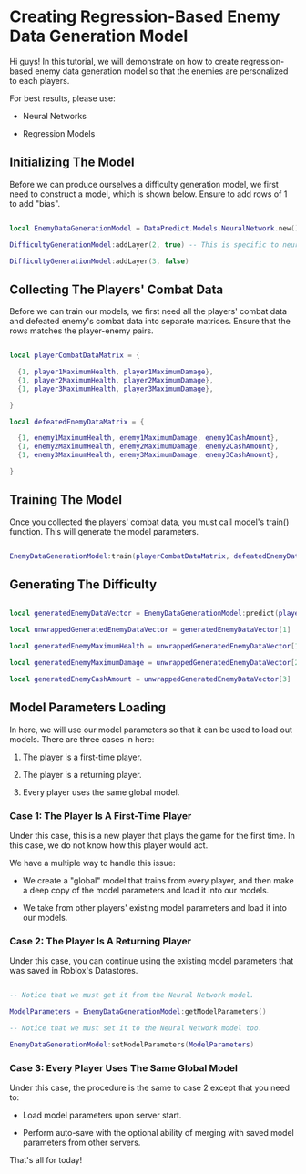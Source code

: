 # Creating Regression-Based Enemy Data Generation Model

Hi guys! In this tutorial, we will demonstrate on how to create regression-based enemy data generation model so that the enemies are personalized to each players.

For best results, please use:

* Neural Networks

* Regression Models

## Initializing The Model

Before we can produce ourselves a difficulty generation model, we first need to construct a model, which is shown below. Ensure to add rows of 1 to add "bias".

```lua

local EnemyDataGenerationModel = DataPredict.Models.NeuralNetwork.new() -- Set the maximumNumberOfIterations to 1 if you want the incremental version.

DifficultyGenerationModel:addLayer(2, true) -- This is specific to neural networks only.

DifficultyGenerationModel:addLayer(3, false)

```

## Collecting The Players' Combat Data

Before we can train our models, we first need all the players' combat data and defeated enemy's combat data into separate matrices. Ensure that the rows matches the player-enemy pairs.

```lua

local playerCombatDataMatrix = {

  {1, player1MaximumHealth, player1MaximumDamage},
  {1, player2MaximumHealth, player2MaximumDamage},
  {1, player3MaximumHealth, player3MaximumDamage},

}

local defeatedEnemyDataMatrix = {

  {1, enemy1MaximumHealth, enemy1MaximumDamage, enemy1CashAmount},
  {1, enemy2MaximumHealth, enemy2MaximumDamage, enemy2CashAmount},
  {1, enemy3MaximumHealth, enemy3MaximumDamage, enemy3CashAmount},

}

```

## Training The Model

Once you collected the players' combat data, you must call model's train() function. This will generate the model parameters.

```lua

EnemyDataGenerationModel:train(playerCombatDataMatrix, defeatedEnemyDataMatrix)

```

## Generating The Difficulty

```lua

local generatedEnemyDataVector = EnemyDataGenerationModel:predict(playerCombatDataMVector, true) -- Since neural network defaults to classification, you must set returnOriginalOutput to "true" so that it becomes a regression model.

local unwrappedGeneratedEnemyDataVector = generatedEnemyDataVector[1]

local generatedEnemyMaximumHealth = unwrappedGeneratedEnemyDataVector[1]

local generatedEnemyMaximumDamage = unwrappedGeneratedEnemyDataVector[2]

local generatedEnemyCashAmount = unwrappedGeneratedEnemyDataVector[3]

```

## Model Parameters Loading 

In here, we will use our model parameters so that it can be used to load out models. There are three cases in here:

1. The player is a first-time player.

2. The player is a returning player.

3. Every player uses the same global model.

### Case 1: The Player Is A First-Time Player

Under this case, this is a new player that plays the game for the first time. In this case, we do not know how this player would act.

We have a multiple way to handle this issue:

* We create a "global" model that trains from every player, and then make a deep copy of the model parameters and load it into our models.

* We take from other players' existing model parameters and load it into our models.

### Case 2: The Player Is A Returning Player

Under this case, you can continue using the existing model parameters that was saved in Roblox's Datastores.

```lua

-- Notice that we must get it from the Neural Network model.

ModelParameters = EnemyDataGenerationModel:getModelParameters()

-- Notice that we must set it to the Neural Network model too.

EnemyDataGenerationModel:setModelParameters(ModelParameters)

```

### Case 3: Every Player Uses The Same Global Model

Under this case, the procedure is the same to case 2 except that you need to:

* Load model parameters upon server start.

* Perform auto-save with the optional ability of merging with saved model parameters from other servers.

That's all for today!
